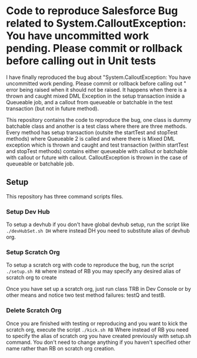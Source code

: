 # Code to reproduce Salesforce Bug related to System.CalloutException: You have uncommitted work pending. Please commit or rollback before calling out in Unit tests

I have finally reproduced the bug about "System.CalloutException: You have uncommitted work pending. Please commit or rollback before calling out " error being raised when it should not be raised. 
It happens when there is a thrown and caught mixed DML Exception in the setup transaction inside a Queueable job, and a callout from queueable or batchable in the test transaction (but not in future method).

This repository contains the code to reproduce the bug, one class is dummy batchable class and another is a test class where there are three methods. Every method has setup transaction (outsite the startTest and stopTest methods) where Queueable 2 is called and where there is Mixed DML exception which is thrown and caught and test transaction (within startTest and stopTest methods) contains either queueable with callout or batchable with callout or future with callout. CalloutException is thrown in the case of queueable or batchable job.

## Setup

This repository has three command scripts files.
### Setup Dev Hub
To setup a devhub if you don't have global devhub setup, run the script like
`./devHubSet.sh DH`
where instead DH you need to substitute alias of devhub org.
### Setup Scratch Org
To setup a scratch org with code to reproduce the bug, run the script
`./setup.sh RB`
where instead of RB you may specify any desired alias of scratch org to create

Once you have set up a scratch org, just run class TRB in Dev Console or by other means and notice two test method failures: testQ and testB.
### Delete Scratch Org
Once you are finished with testing or reproducing and you want to kick the scratch org, execute the script
`./kick.sh RB`
Where instead of RB you need to specify the alias of scratch org you have created previously with setup.sh command. You don't need to change anything if you haven't specified other name rather than RB on scratch org creation.

